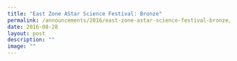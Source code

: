 ```yaml
---
title: "East Zone AStar Science Festival: Bronze"
permalink: /announcements/2016/east-zone-astar-science-festival-bronze/
date: 2016-08-28
layout: post
description: ""
image: ""
---
```

